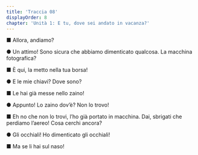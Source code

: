 ```yaml
---
title: 'Traccia 08'
displayOrder: 8
chapter: 'Unità 1: E tu, dove sei andato in vacanza?'
---
```


■ Allora, andiamo?

● Un attimo! Sono sicura che abbiamo dimenticato qualcosa. La macchina fotografica?

■ È qui, la metto nella tua borsa!

● E le mie chiavi? Dove sono?

■ Le hai già messe nello zaino!

● Appunto! Lo zaino dov’è? Non lo trovo!

■ Eh no che non lo trovi, l’ho già portato in macchina. Dai, sbrigati che perdiamo l’aereo! Cosa cerchi ancora?

● Gli occhiali! Ho dimenticato gli occhiali!

■ Ma se li hai sul naso!
